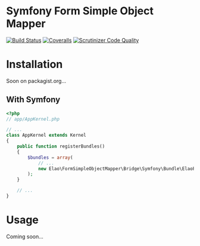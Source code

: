 Symfony Form Simple Object Mapper
=================================

[![Build Status](https://img.shields.io/travis/Elao/FormSimpleObjectMapper/master.svg?style=flat-square)](https://travis-ci.org/Elao/FormSimpleObjectMapper)
[![Coveralls](https://img.shields.io/coveralls/Elao/FormSimpleObjectMapper.svg?style=flat-square)](https://coveralls.io/github/Elao/FormSimpleObjectMapper)
[![Scrutinizer Code Quality](https://img.shields.io/scrutinizer/g/Elao/FormSimpleObjectMapper.svg?style=flat-square)](https://scrutinizer-ci.com/g/Elao/FormSimpleObjectMapper/?branch=master)

# Installation

Soon on packagist.org...

## With Symfony

```php
<?php
// app/AppKernel.php

// ...
class AppKernel extends Kernel
{
    public function registerBundles()
    {
        $bundles = array(
            // ...
            new Elao\FormSimpleObjectMapper\Bridge\Symfony\Bundle\ElaoFormSimpleObjectMapperBundle(),
        );
    }

    // ...
}
```

# Usage

Coming soon...
